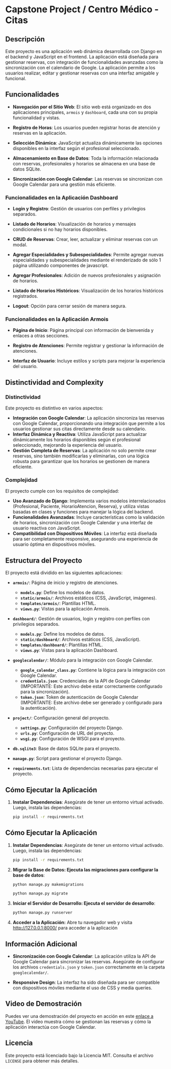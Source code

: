 # Capstone Project / Centro Médico - Citas

## Descripción

Este proyecto es una aplicación web dinámica desarrollada con Django en el backend y JavaScript en el frontend. La aplicación está diseñada para gestionar reservas, con integración de funcionalidades avanzadas como la sincronización con el calendario de Google. La aplicación permite a los usuarios realizar, editar y gestionar reservas con una interfaz amigable y funcional.

## Funcionalidades

- **Navegación por el Sitio Web**: El sitio web está organizado en dos aplicaciones principales, `armois` y `dashboard`, cada una con su propia funcionalidad y vistas.
  
- **Registro de Horas**: Los usuarios pueden registrar horas de atención y reservas en la aplicación.

- **Selección Dinámica**: JavaScript actualiza dinámicamente las opciones disponibles en la interfaz según el profesional seleccionado.

- **Almacenamiento en Base de Datos**: Toda la información relacionada con reservas, profesionales y horarios se almacena en una base de datos SQLite.

- **Sincronización con Google Calendar**: Las reservas se sincronizan con Google Calendar para una gestión más eficiente.

### Funcionalidades en la Aplicación Dashboard

- **Login y Registro**: Gestión de usuarios con perfiles y privilegios separados.
  
- **Listado de Horarios**: Visualización de horarios y mensajes condicionales si no hay horarios disponibles.
  
- **CRUD de Reservas**: Crear, leer, actualizar y eliminar reservas con un modal.
  
- **Agregar Especialidades y Subespecialidades**: Permite agregar nuevas especialidades y subespecialidades mediante el renderizado de sólo 1 página utilizando componentes de javascript.
  
- **Agregar Profesionales**: Adición de nuevos profesionales y asignación de horarios.
  
- **Listado de Horarios Históricos**: Visualización de los horarios históricos registrados.
  
- **Logout**: Opción para cerrar sesión de manera segura.

### Funcionalidades en la Aplicación Armois

- **Página de Inicio**: Página principal con información de bienvenida y enlaces a otras secciones.
  
- **Registro de Atenciones**: Permite registrar y gestionar la información de atenciones.
  
- **Interfaz de Usuario**: Incluye estilos y scripts para mejorar la experiencia del usuario.


## Distinctividad and Complexity

### Distinctividad

Este proyecto es distintivo en varios aspectos:
- **Integración con Google Calendar**: La aplicación sincroniza las reservas con Google Calendar, proporcionando una integración que permite a los usuarios gestionar sus citas directamente desde su calendario.
- **Interfaz Dinámica y Reactiva**: Utiliza JavaScript para actualizar dinámicamente los horarios disponibles según el profesional seleccionado, mejorando la experiencia del usuario.
- **Gestión Completa de Reservas**: La aplicación no solo permite crear reservas, sino también modificarlas y eliminarlas, con una lógica robusta para garantizar que los horarios se gestionen de manera eficiente.

### Complejidad

El proyecto cumple con los requisitos de complejidad:
- **Uso Avanzado de Django**: Implementa varios modelos interrelacionados (Profesional, Paciente, HorarioAtencion, Reserva), y utiliza vistas basadas en clases y funciones para manejar la lógica del backend.
- **Funcionalidades Avanzadas**: Incluye características como la validación de horarios, sincronización con Google Calendar y una interfaz de usuario reactiva con JavaScript.
- **Compatibilidad con Dispositivos Móviles**: La interfaz está diseñada para ser completamente responsive, asegurando una experiencia de usuario óptima en dispositivos móviles.

## Estructura del Proyecto

El proyecto está dividido en las siguientes aplicaciones:

- **`armois/`**: Página de inicio y registro de atenciones.
  - **`models.py`**: Define los modelos de datos.
  - **`static/armois/`**: Archivos estáticos (CSS, JavaScript, imágenes).
  - **`templates/armois/`**: Plantillas HTML.
  - **`views.py`**: Vistas para la aplicación Armois.

- **`dashboard/`**: Gestión de usuarios, login y registro con perfiles con privilegios separados.
  - **`models.py`**: Define los modelos de datos.
  - **`static/dashboard/`**: Archivos estáticos (CSS, JavaScript).
  - **`templates/dashboard/`**: Plantillas HTML.
  - **`views.py`**: Vistas para la aplicación Dashboard.

- **`googlecalendar/`**: Módulo para la integración con Google Calendar.
  - **`google_calendar_class.py`**: Contiene la lógica para la integración con Google Calendar.
  - **`credentials.json`**: Credenciales de la API de Google Calendar (IMPORTANTE: Este archivo debe estar correctamente configurado para la sincronización).
  - **`token.json`**: Token de autenticación de Google Calendar (IMPORTANTE: Este archivo debe ser generado y configurado para la autenticación).

- **`project/`**: Configuración general del proyecto.
  - **`settings.py`**: Configuración del proyecto Django.
  - **`urls.py`**: Configuración de URL del proyecto.
  - **`wsgi.py`**: Configuración de WSGI para el proyecto.

- **`db.sqlite3`**: Base de datos SQLite para el proyecto.
- **`manage.py`**: Script para gestionar el proyecto Django.
- **`requirements.txt`**: Lista de dependencias necesarias para ejecutar el proyecto.

## Cómo Ejecutar la Aplicación

1. **Instalar Dependencias**:
   Asegúrate de tener un entorno virtual activado. Luego, instala las dependencias:
   ```bash
   pip install -r requirements.txt

## Cómo Ejecutar la Aplicación

1. **Instalar Dependencias**:
   Asegúrate de tener un entorno virtual activado. Luego, instala las dependencias:
   ```bash
   pip install -r requirements.txt

2. **Migrar la Base de Datos: Ejecuta las migraciones para configurar la base de datos**:

    ```bash
    python manage.py makemigrations
     ```

    ```bash
    python manage.py migrate
     ```

3. **Iniciar el Servidor de Desarrollo: Ejecuta el servidor de desarrollo**:

    ```bash
    python manage.py runserver

4. **Acceder a la Aplicación:**
    Abre tu navegador web y visita http://127.0.0.1:8000/ para acceder a la aplicación

## Información Adicional

- **Sincronización con Google Calendar**: La aplicación utiliza la API de Google Calendar para sincronizar las reservas. Asegúrate de configurar los archivos `credentials.json` y `token.json` correctamente en la carpeta `googlecalendar/`.

- **Responsive Design**: La interfaz ha sido diseñada para ser compatible con dispositivos móviles mediante el uso de CSS y media queries.

## Video de Demostración

Puedes ver una demostración del proyecto en acción en este [enlace a YouTube](https://www.youtube.com). El video muestra cómo se gestionan las reservas y cómo la aplicación interactúa con Google Calendar.

## Licencia

Este proyecto está licenciado bajo la Licencia MIT. Consulta el archivo `LICENSE` para obtener más detalles.
